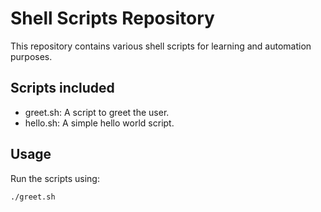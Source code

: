 # Shell Scripts Repository

This repository contains various shell scripts for learning and automation purposes.

## Scripts included

- greet.sh: A script to greet the user.
- hello.sh: A simple hello world script.

## Usage

Run the scripts using:

```bash
./greet.sh

